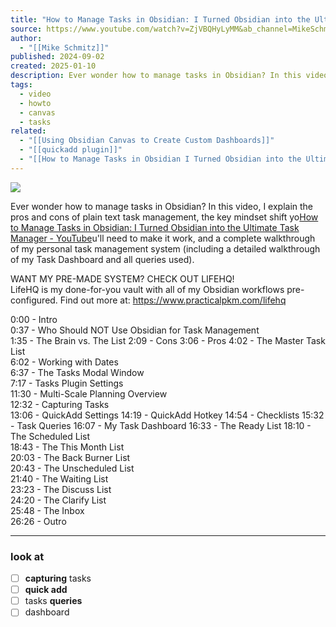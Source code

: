 ```yaml
---
title: "How to Manage Tasks in Obsidian: I Turned Obsidian into the Ultimate Task Manager"
source: https://www.youtube.com/watch?v=ZjVBQHyLyMM&ab_channel=MikeSchmitz
author:
  - "[[Mike Schmitz]]"
published: 2024-09-02
created: 2025-01-10
description: Ever wonder how to manage tasks in Obsidian? In this video, I explain the pros and cons of plain text task management, the key mindset shift you'll need to make it work, and a complete walkthrough of
tags:
  - video
  - howto
  - canvas
  - tasks
related:
  - "[[Using Obsidian Canvas to Create Custom Dashboards]]"
  - "[[quickadd plugin]]"
  - "[[How to Manage Tasks in Obsidian I Turned Obsidian into the Ultimate Task Manager note]]"
---
```


![](https://www.youtube.com/watch?v=ZjVBQHyLyMM)  

Ever wonder how to manage tasks in Obsidian? In this video, I explain the pros and cons of plain text task management, the key mindset shift yo[How to Manage Tasks in Obsidian: I Turned Obsidian into the Ultimate Task Manager - YouTube](https://www.youtube.com/watch?v=ZjVBQHyLyMM)u'll need to make it work, and a complete walkthrough of my personal task management system (including a detailed walkthrough of my Task Dashboard and all queries used).
  
WANT MY PRE-MADE SYSTEM? CHECK OUT LIFEHQ!  
LifeHQ is my done-for-you vault with all of my Obsidian workflows pre-configured. Find out more at: https://www.practicalpkm.com/lifehq  
  
0:00 - Intro  
0:37 - Who Should NOT Use Obsidian for Task Management  
1:35 - The Brain vs. The List 
2:09 - Cons
3:06 - Pros
4:02 - The Master Task List  
6:02 - Working with Dates  
6:37 - The Tasks Modal Window  
7:17 - Tasks Plugin Settings  
11:30 - Multi-Scale Planning Overview  
12:32 - Capturing Tasks  
13:06 - QuickAdd Settings
14:19 - QuickAdd Hotkey 
14:54 - Checklists 
15:32 - Task Queries
16:07 - My Task Dashboard 
16:33 - The Ready List 
18:10 - The Scheduled List  
18:43 - The This Month List  
20:03 - The Back Burner List  
20:43 - The Unscheduled List  
21:40 - The Waiting List  
23:23 - The Discuss List  
24:20 - The Clarify List  
25:48 - The Inbox  
26:26 - Outro 

---
### look at 
- [ ] **capturing** tasks
- [ ] **quick add**
- [ ] tasks **queries**
- [ ] dashboard
